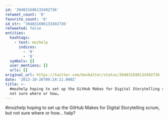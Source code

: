 ```yaml
---
id: '394031696133492736'
retweet_count: '0'
favorite_count: '0'
id_str: '394031696133492736'
retweeted: false
entities:
  hashtags:
    - text: mozhelp
      indices:
        - '0'
        - '8'
  symbols: []
  user_mentions: []
  urls: []
original_url: https://twitter.com/benbalter/status/394031696133492736
date: '2013-10-26T09:24:11.000Z'
title: >-
  #mozhelp hoping to set up the GitHub Makes for Digital Storytelling scrum, but
  not sure where or how…
---
```


#mozhelp hoping to set up the GitHub Makes for Digital Storytelling scrum, but not sure where or how... halp?